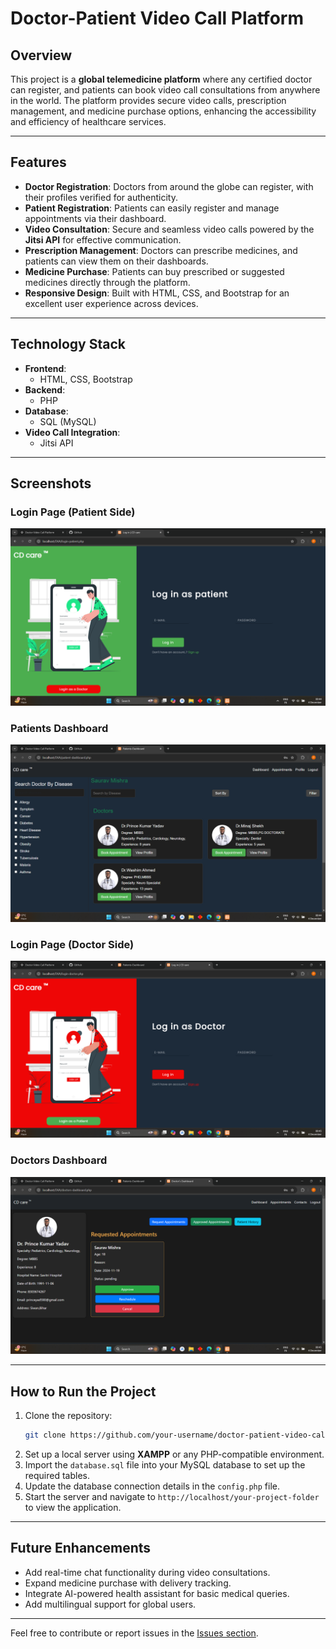 
# Doctor-Patient Video Call Platform

## Overview
This project is a **global telemedicine platform** where any certified doctor can register, and patients can book video call consultations from anywhere in the world. The platform provides secure video calls, prescription management, and medicine purchase options, enhancing the accessibility and efficiency of healthcare services.

---

## Features
- **Doctor Registration**: Doctors from around the globe can register, with their profiles verified for authenticity.
- **Patient Registration**: Patients can easily register and manage appointments via their dashboard.
- **Video Consultation**: Secure and seamless video calls powered by the **Jitsi API** for effective communication.
- **Prescription Management**: Doctors can prescribe medicines, and patients can view them on their dashboards.
- **Medicine Purchase**: Patients can buy prescribed or suggested medicines directly through the platform.
- **Responsive Design**: Built with HTML, CSS, and Bootstrap for an excellent user experience across devices.

---

## Technology Stack
- **Frontend**:  
  - HTML, CSS, Bootstrap  
- **Backend**:  
  - PHP  
- **Database**:  
  - SQL (MySQL)  
- **Video Call Integration**:  
  - Jitsi API  

---

## Screenshots

### Login Page (Patient Side)
![Login as Patient](./Screenshot_(6).png)

### Patients Dashboard
![Patient Dashboard](./Screenshot_(7).png)

### Login Page (Doctor Side)
![Login as Doctor](./Screenshot_(8).png)
### Doctors Dashboard
![Doctor Dashboard](./Screenshot_(9).png)

---

## How to Run the Project
1. Clone the repository:  
   ```bash
   git clone https://github.com/your-username/doctor-patient-video-call-platform.git
   ```
2. Set up a local server using **XAMPP** or any PHP-compatible environment.
3. Import the `database.sql` file into your MySQL database to set up the required tables.
4. Update the database connection details in the `config.php` file.
5. Start the server and navigate to `http://localhost/your-project-folder` to view the application.

---

## Future Enhancements
- Add real-time chat functionality during video consultations.
- Expand medicine purchase with delivery tracking.
- Integrate AI-powered health assistant for basic medical queries.
- Add multilingual support for global users.

---

Feel free to contribute or report issues in the [Issues section](https://github.com/your-username/doctor-patient-video-call-platform/issues).
